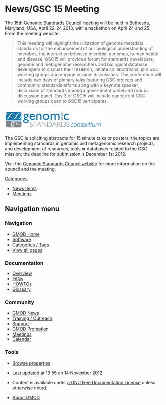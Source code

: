 



<span id="top"></span>




# <span dir="auto">News/GSC 15 Meeting</span>









The <a href="http://gensc.org/gc_wiki/index.php/GSC_15"
class="external text" rel="nofollow">15th Genomic Standards Council
meeting</a> will be held in Bethesda, Maryland, USA, April 22-24 2013,
with a hackathon on April 24 and 25. From the meeting website:

> This meeting will highlight the utilization of genome metadata
> standards for the enhancement of our biological understanding of
> microbes, the interaction between microbial genomes, human health and
> disease. GSC15 will provide a forum for standards developers, genome
> and metagenome researchers and biological database developers to
> discuss their research, initiate collaborations, join GSC working
> groups and engage in panel discussions. The conference will include
> two days of plenary talks featuring GSC projects and community
> standards efforts along with a keynote speaker, discussion of
> standards among a government panel and groups discussion panel. Day 3
> of GSC15 will include concurrent GSC working groups open to GSC15
> participants.



<a href="http://gensc.org/gc_wiki/index.php/GSC_15" rel="nofollow"
title="Genomic Standards Council"><img
src="https://raw.githubusercontent.com/GMOD/gmod.github.io/main/mediawiki/images/6/6c/Gsc-standard.png" width="309"
height="72" alt="Genomic Standards Council" /></a>



The GSC is soliciting abstracts for 15 minute talks or posters; the
topics are implementing standards in genomic and metagenomic research
projects, and development of resources, tools or databases related to
the GSC mission; the deadline for submission is December 1st 2012.

Visit the
<a href="http://gensc.org" class="external text" rel="nofollow">Genomic
Standards Council website</a> for more information on the council and
the meeting.




[Categories](../Special%3ACategories "Special%3ACategories"):

- [News Items](../Category%3ANews_Items "Category%3ANews Items")
- [Meetings](../Category%3AMeetings "Category%3AMeetings")






## Navigation menu







<a href="../Main_Page"
style="background-image: url(../../images/GMOD-cogs.png);"
title="Visit the main page"></a>


### Navigation



- <span id="n-GMOD-Home">[GMOD Home](../Main_Page)</span>
- <span id="n-Software">[Software](../GMOD_Components)</span>
- <span id="n-Categories-.2F-Tags">[Categories /
  Tags](../Categories)</span>
- <span id="n-View-all-pages">[View all
  pages](../Special:AllPages)</span>




### Documentation



- <span id="n-Overview">[Overview](../Overview)</span>
- <span id="n-FAQs">[FAQs](../Category%3AFAQ)</span>
- <span id="n-HOWTOs">[HOWTOs](../Category%3AHOWTO)</span>
- <span id="n-Glossary">[Glossary](../Glossary)</span>




### Community



- <span id="n-GMOD-News">[GMOD News](../GMOD_News)</span>
- <span id="n-Training-.2F-Outreach">[Training /
  Outreach](../Training_and_Outreach)</span>
- <span id="n-Support">[Support](../Support)</span>
- <span id="n-GMOD-Promotion">[GMOD Promotion](../GMOD_Promotion)</span>
- <span id="n-Meetings">[Meetings](../Meetings)</span>
- <span id="n-Calendar">[Calendar](../Calendar)</span>




### Tools

- <span id="t-smwbrowselink"><a href="../Special%3ABrowse/News-2FGSC_15_Meeting"
  rel="smw-browse">Browse properties</a></span>



- <span id="footer-info-lastmod">Last updated at 19:55 on 14 November
  2012.</span>
<!-- - <span id="footer-info-viewcount">7,520 page views.</span> -->
- <span id="footer-info-copyright">Content is available under
  <a href="http://www.gnu.org/licenses/fdl-1.3.html" class="external"
  rel="nofollow">a GNU Free Documentation License</a> unless otherwise
  noted.</span>

<!-- -->

- <span id="footer-places-about">[About
  GMOD](../GMOD%3AAbout "GMOD%3AAbout")</span>

<!-- -->




